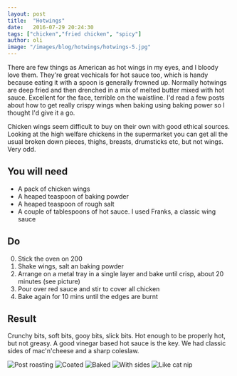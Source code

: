 ```yaml
---
layout: post
title:  "Hotwings"
date:   2016-07-29 20:24:30
tags: ["chicken","fried chicken", "spicy"]
author: oli
image: "/images/blog/hotwings/hotwings-5.jpg"
---
```


There are few things as American as hot wings in my eyes, and I bloody love them.  They're great vechicals for hot sauce too, which is handy because eating it with a spoon is generally frowned up.  Normally hotwings are deep fried and then drenched in a mix of melted butter mixed with hot sauce.  Excellent for the face, terrible on the waistline.  I'd read a few posts about how to get really crispy wings when baking using baking power so I thought I'd give it a go.

Chicken wings seem difficult to buy on their own with good ethical sources.  Looking at the high welfare chickens in the supermarket you can get all the usual broken down pieces, thighs, breasts, drumsticks etc, but not wings. Very odd.  

## You will need

* A pack of chicken wings
* A heaped teaspoon of baking powder
* A heaped teaspoon of rough salt
* A couple of tablespoons of hot sauce.  I used Franks, a classic wing sauce

## Do

0. Stick the oven on 200
1. Shake wings, salt an baking powder
2. Arrange on a metal tray in a single layer and bake until crisp, about 20 minutes (see picture) 
3. Pour over red sauce and stir to cover all chicken
4. Bake again for 10 mins until the edges are burnt

## Result

Crunchy bits, soft bits, gooy bits, slick bits.  Hot enough to be properly hot, but not greasy.  A good vinegar based hot sauce is the key.  We had classic sides of mac'n'cheese and a sharp coleslaw.

![Post roasting](/images/blog/hotwings/hotwings-1.jpg)
![Coated](/images/blog/hotwings/hotwings-2.jpg)
![Baked](/images/blog/hotwings/hotwings-3.jpg)
![With sides](/images/blog/hotwings/hotwings-4.jpg)
![Like cat nip](/images/blog/hotwings/hotwings-5.jpg)

